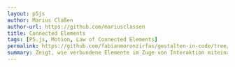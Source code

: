 ```yaml
---  
layout: p5js
author: Marius Claßen
author-url: https://github.com/mariusclassen
title: Connected Elements
tags: [P5.js, Motion, Law of Connected Elements]
permalink: https://github.com/fabianmoronzirfas/gestalten-in-code/tree/master/motion
summary: Zeigt, wie verbundene Elemente im Zuge von Interaktion miteinander reagieren und dem Betrachter suggerieren, dass es sich um einen dreidimensionalen Raum handelt, in dem eine Kugel vor den Strichen hin und her bewegt werden kann.
---  
```

